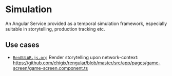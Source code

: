 # Simulation

An Angular Service provided as a temporal simulation framework, especially suitable in storytelling, production tracking etc.

## Use cases

* [`RenGULAR.js.org`](https://rengular.js.org) Render storytelling upon network-context: <https://github.com/chigix/rengular/blob/master/src/app/pages/game-screen/game-screen.component.ts>
